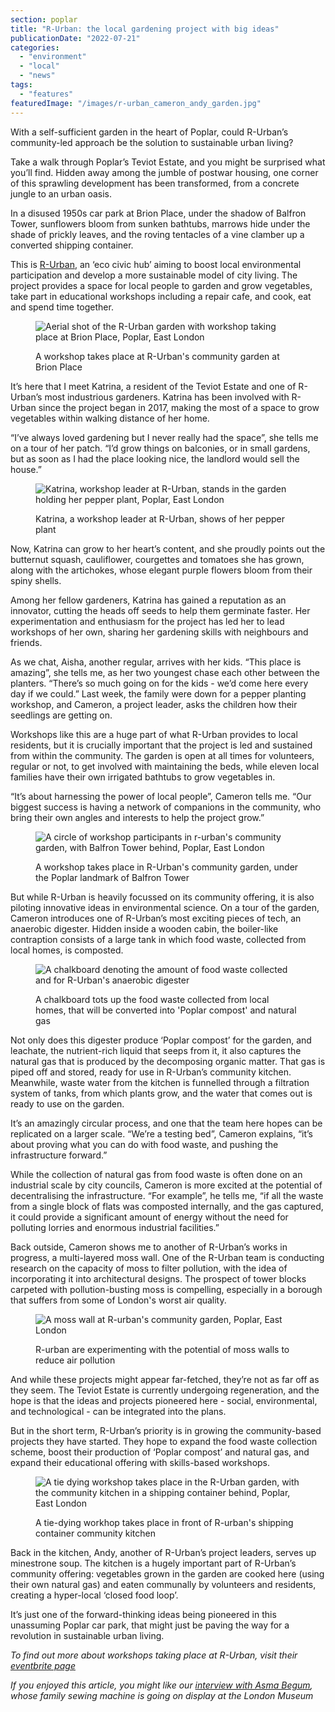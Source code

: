 ```yaml
---
section: poplar
title: "R-Urban: the local gardening project with big ideas"
publicationDate: "2022-07-21"
categories: 
  - "environment"
  - "local"
  - "news"
tags: 
  - "features"
featuredImage: "/images/r-urban_cameron_andy_garden.jpg"
---
```


With a self-sufficient garden in the heart of Poplar, could R-Urban’s community-led approach be the solution to sustainable urban living?

Take a walk through Poplar’s Teviot Estate, and you might be surprised what you’ll find. Hidden away among the jumble of postwar housing, one corner of this sprawling development has been transformed, from a concrete jungle to an urban oasis.

In a disused 1950s car park at Brion Place, under the shadow of Balfron Tower, sunflowers bloom from sunken bathtubs, marrows hide under the shade of prickly leaves, and the roving tentacles of a vine clamber up a converted shipping container.

This is [R-Urban](https://www.instagram.com/rurban_poplar_london/), an ‘eco civic hub’ aiming to boost local environmental participation and develop a more sustainable model of city living. The project provides a space for local people to garden and grow vegetables, take part in educational workshops including a repair cafe, and cook, eat and spend time together. 

<figure>

![Aerial shot of the R-Urban garden with workshop taking place at Brion Place, Poplar, East London](/images/urban_garden_poplar_aerial_shot-1024x1024.jpg)

<figcaption>

A workshop takes place at R-Urban's community garden at Brion Place

</figcaption>

</figure>

It’s here that I meet Katrina, a resident of the Teviot Estate and one of R-Urban’s most industrious gardeners. Katrina has been involved with R-Urban since the project began in 2017, making the most of a space to grow vegetables within walking distance of her home.

“I’ve always loved gardening but I never really had the space”, she tells me on a tour of her patch. “I’d grow things on balconies, or in small gardens, but as soon as I had the place looking nice, the landlord would sell the house.”

<figure>

![Katrina, workshop leader at R-Urban, stands in the garden holding her pepper plant, Poplar, East London](/images/r-urban_katrina_pepper_plant.jpg)

<figcaption>

Katrina, a workshop leader at R-Urban, shows of her pepper plant

</figcaption>

</figure>

Now, Katrina can grow to her heart’s content, and she proudly points out the butternut squash, cauliflower, courgettes and tomatoes she has grown, along with the artichokes, whose elegant purple flowers bloom from their spiny shells.

Among her fellow gardeners, Katrina has gained a reputation as an innovator, cutting the heads off seeds to help them germinate faster. Her experimentation and enthusiasm for the project has led her to lead workshops of her own, sharing her gardening skills with neighbours and friends.

As we chat, Aisha, another regular, arrives with her kids. “This place is amazing”, she tells me, as her two youngest chase each other between the planters. “There’s so much going on for the kids - we’d come here every day if we could.” Last week, the family were down for a pepper planting workshop, and Cameron, a project leader, asks the children how their seedlings are getting on. 

Workshops like this are a huge part of what R-Urban provides to local residents, but it is crucially important that the project is led and sustained from within the community. The garden is open at all times for volunteers, regular or not, to get involved with maintaining the beds, while eleven local families have their own irrigated bathtubs to grow vegetables in.

“It’s about harnessing the power of local people”, Cameron tells me. “Our biggest success is having a network of companions in the community, who bring their own angles and interests to help the project grow.”

<figure>

![A circle of workshop participants in r-urban's community garden, with Balfron Tower behind, Poplar, East London](/images/r-urban_community_workshop_poplar-1024x683.jpeg)

<figcaption>

A workshop takes place in R-Urban's community garden, under the Poplar landmark of Balfron Tower

</figcaption>

</figure>

But while R-Urban is heavily focussed on its community offering, it is also piloting innovative ideas in environmental science. On a tour of the garden, Cameron introduces one of R-Urban’s most exciting pieces of tech, an anaerobic digester. Hidden inside a wooden cabin, the boiler-like contraption consists of a large tank in which food waste, collected from local homes, is composted. 

<figure>

![A chalkboard denoting the amount of food waste collected and for R-Urban's anaerobic digester](/images/food_waste_collection_board_r-urban-1024x1024.jpg)

<figcaption>

A chalkboard tots up the food waste collected from local homes, that will be converted into 'Poplar compost' and natural gas

</figcaption>

</figure>

Not only does this digester produce ‘Poplar compost’ for the garden, and leachate, the nutrient-rich liquid that seeps from it, it also captures the natural gas that is produced by the decomposing organic matter. That gas is piped off and stored, ready for use in R-Urban’s community kitchen. Meanwhile, waste water from the kitchen is funnelled through a filtration system of tanks, from which plants grow, and the water that comes out is ready to use on the garden.

It’s an amazingly circular process, and one that the team here hopes can be replicated on a larger scale. “We’re a testing bed”, Cameron explains, “it’s about proving what you can do with food waste, and pushing the infrastructure forward.”

While the collection of natural gas from food waste is often done on an industrial scale by city councils, Cameron is more excited at the potential of decentralising the infrastructure. “For example”, he tells me, “if all the waste from a single block of flats was composted internally, and the gas captured, it could provide a significant amount of energy without the need for polluting lorries and enormous industrial facilities.”

Back outside, Cameron shows me to another of R-Urban’s works in progress, a multi-layered moss wall. One of the R-Urban team is conducting research on the capacity of moss to filter pollution, with the idea of incorporating it into architectural designs. The prospect of tower blocks carpeted with pollution-busting moss is compelling, especially in a borough that suffers from some of London's worst air quality.

<figure>

![A moss wall at R-urban's community garden, Poplar, East London](/images/moss_wall_r-urban_poplar-1024x683.jpg)

<figcaption>

R-urban are experimenting with the potential of moss walls to reduce air pollution

</figcaption>

</figure>

And while these projects might appear far-fetched, they’re not as far off as they seem. The Teviot Estate is currently undergoing regeneration, and the hope is that the ideas and projects pioneered here - social, environmental, and technological - can be integrated into the plans. 

But in the short term, R-Urban’s priority is in growing the community-based projects they have started. They hope to expand the food waste collection scheme, boost their production of ‘Poplar compost’ and natural gas, and expand their educational offering with skills-based workshops.

<figure>

![A tie dying workshop takes place in the R-Urban garden, with the community kitchen in a shipping container behind, Poplar, East London](/images/tie_dye_workshop_r-urban_poplar-1024x683.jpg)

<figcaption>

A tie-dying workhop takes place in front of R-urban's shipping container community kitchen

</figcaption>

</figure>

Back in the kitchen, Andy, another of R-Urban’s project leaders, serves up minestrone soup. The kitchen is a hugely important part of R-Urban’s community offering: vegetables grown in the garden are cooked here (using their own natural gas) and eaten communally by volunteers and residents, creating a hyper-local ‘closed food loop’.

It’s just one of the forward-thinking ideas being pioneered in this unassuming Poplar car park, that might just be paving the way for a revolution in sustainable urban living.

_To find out more about workshops taking place at R-Urban, visit their [eventbrite page](https://www.eventbrite.co.uk/e/companions-at-r-urban-poplar-tickets-311183898417)_

_If you enjoyed this article, you might like our [interview with Asma Begum](https://poplarlondon.co.uk/asma-begum-sewing-machine-museum-london/), whose family sewing machine is going on display at the London Museum_
